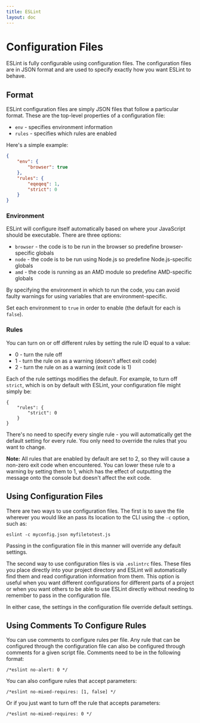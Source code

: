 ```yaml
---
title: ESLint
layout: doc
---
```

<!-- Note: No pull requests accepted for this file. See README.md in the root directory for details. -->
# Configuration Files

ESLint is fully configurable using configuration files. The configuration files are in JSON format and are used to specify exactly how you want ESLint to behave.

## Format

ESLint configuration files are simply JSON files that follow a particular format. These are the top-level properties of a configuration file:

* `env` - specifies environment information
* `rules` - specifies which rules are enabled

Here's a simple example:

```json
{
    "env": {
        "browser": true
    },
    "rules": {
        "eqeqeq": 1,
        "strict": 0
    }
}
```

### Environment

ESLint will configure itself automatically based on where your JavaScript should be executable. There are three options:

* `browser` - the code is to be run in the browser so predefine browser-specific globals
* `node` - the code is to be run using Node.js so predefine Node.js-specific globals
* `amd` - the code is running as an AMD module so predefine AMD-specific globals

By specifying the environment in which to run the code, you can avoid faulty warnings for using variables that are environment-specific.

Set each environment to `true` in order to enable (the default for each is `false`).

### Rules

You can turn on or off different rules by setting the rule ID equal to a value:

* 0 - turn the rule off
* 1 - turn the rule on as a warning (doesn't affect exit code)
* 2 - turn the rule on as a warning (exit code is 1)

Each of the rule settings modifies the default. For example, to turn off `strict`, which is on by default with ESLint, your configuration file might simply be:

```
{
    "rules": {
        "strict": 0
    }
}
```

There's no need to specify every single rule - you will automatically get the default setting for every rule. You only need to override the rules that you want to change.

**Note:** All rules that are enabled by default are set to 2, so they will cause a non-zero exit code when encountered. You can lower these rule to a warning by setting them to 1, which has the effect of outputting the message onto the console but doesn't affect the exit code.

## Using Configuration Files

There are two ways to use configuration files. The first is to save the file wherever you would like an pass its location to the CLI using the `-c` option, such as:

    eslint -c myconfig.json myfiletotest.js

Passing in the configuration file in this manner will override any default settings.

The second way to use configuration files is via `.eslintrc` files. These files you place directly into your project directory and ESLint will automatically find them and read configuration information from them. This option is useful when you want different configurations for different parts of a project or when you want others to be able to use ESLint directly without needing to remember to pass in the configuration file.

In either case, the settings in the configuration file override default settings.

## Using Comments To Configure Rules

You can use comments to configure rules per file. Any rule that can be configured through the configuration file can also be configured through comments for a given script file. Comments need to be in the following format:

    /*eslint no-alert: 0 */

You can also configure rules that accept parameters:

    /*eslint no-mixed-requires: [1, false] */

Or if you just want to turn off the rule that accepts parameters:

    /*eslint no-mixed-requires: 0 */
